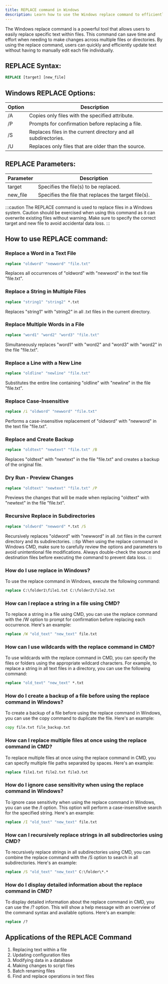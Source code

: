 ```yaml
---
title: REPLACE command in Windows
description: Learn how to use the Windows replace command to efficiently replace text in multiple files and directories.
---
```


The Windows replace command is a powerful tool that allows users to easily replace specific text within files. This command can save time and effort when needing to make changes across multiple files or directories. By using the replace command, users can quickly and efficiently update text without having to manually edit each file individually.
## REPLACE Syntax:
```cmd
REPLACE [target] [new_file]
```
## Windows REPLACE Options:
| Option      | Description                            |
|-------------|----------------------------------------|
| /A          | Copies only files with the specified attribute.                   |
| /P          | Prompts for confirmation before replacing a file.                 |
| /S          | Replaces files in the current directory and all subdirectories.    |
| /U          | Replaces only files that are older than the source.               |

## REPLACE Parameters:
| Parameter   | Description                            |
|-------------|----------------------------------------|
| target      | Specifies the file(s) to be replaced.  |
| new_file    | Specifies the file that replaces the target file(s).              |

:::caution
The REPLACE command is used to replace files in a Windows system. Caution should be exercised when using this command as it can overwrite existing files without warning. Make sure to specify the correct target and new file to avoid accidental data loss.
:::
## How to use REPLACE command:
### Replace a Word in a Text File
```cmd
replace "oldword" "newword" "file.txt"
```
Replaces all occurrences of "oldword" with "newword" in the text file "file.txt".

### Replace a String in Multiple Files
```cmd
replace "string1" "string2" *.txt
```
Replaces "string1" with "string2" in all .txt files in the current directory.

### Replace Multiple Words in a File
```cmd
replace "word1" "word2" "word3" "file.txt"
```
Simultaneously replaces "word1" with "word2" and "word3" with "word2" in the file "file.txt".

### Replace a Line with a New Line
```cmd
replace "oldline" "newline" "file.txt"
```
Substitutes the entire line containing "oldline" with "newline" in the file "file.txt".

### Replace Case-Insensitive
```cmd
replace /i "oldword" "newword" "file.txt"
```
Performs a case-insensitive replacement of "oldword" with "newword" in the text file "file.txt".

### Replace and Create Backup
```cmd
replace "oldtext" "newtext" "file.txt" /B
```
Replaces "oldtext" with "newtext" in the file "file.txt" and creates a backup of the original file.

### Dry Run - Preview Changes
```cmd
replace "oldtext" "newtext" "file.txt" /P
```
Previews the changes that will be made when replacing "oldtext" with "newtext" in the file "file.txt".

### Recursive Replace in Subdirectories
```cmd
replace "oldword" "newword" *.txt /S
```
Recursively replaces "oldword" with "newword" in all .txt files in the current directory and its subdirectories.
:::tip
When using the replace command in Windows CMD, make sure to carefully review the options and parameters to avoid unintentional file modifications. Always double-check the source and destination files before executing the command to prevent data loss.
:::

### How do I use replace in Windows?
To use the replace command in Windows, execute the following command:
```cmd
replace C:\folder1\file1.txt C:\folder2\file2.txt
```

### How can I replace a string in a file using CMD?
To replace a string in a file using CMD, you can use the replace command with the /W option to prompt for confirmation before replacing each occurrence. Here's an example:
```cmd
replace /W "old_text" "new_text" file.txt
```

### How can I use wildcards with the replace command in CMD?
To use wildcards with the replace command in CMD, you can specify the files or folders using the appropriate wildcard characters. For example, to replace a string in all text files in a directory, you can use the following command:
```cmd
replace "old_text" "new_text" *.txt
```

### How do I create a backup of a file before using the replace command in Windows?
To create a backup of a file before using the replace command in Windows, you can use the copy command to duplicate the file. Here's an example:
```cmd
copy file.txt file_backup.txt
```

### How can I replace multiple files at once using the replace command in CMD?
To replace multiple files at once using the replace command in CMD, you can specify multiple file paths separated by spaces. Here's an example:
```cmd
replace file1.txt file2.txt file3.txt
```

### How do I ignore case sensitivity when using the replace command in Windows?
To ignore case sensitivity when using the replace command in Windows, you can use the /I option. This option will perform a case-insensitive search for the specified string. Here's an example:
```cmd
replace /I "old_text" "new_text" file.txt
```

### How can I recursively replace strings in all subdirectories using CMD?
To recursively replace strings in all subdirectories using CMD, you can combine the replace command with the /S option to search in all subdirectories. Here's an example:
```cmd
replace /S "old_text" "new_text" C:\folder\*.*
```

### How do I display detailed information about the replace command in CMD?
To display detailed information about the replace command in CMD, you can use the /? option. This will show a help message with an overview of the command syntax and available options. Here's an example:
```cmd
replace /?
```

## Applications of the REPLACE Command

1. Replacing text within a file
2. Updating configuration files
3. Modifying data in a database
4. Making changes to script files
5. Batch renaming files
6. Find and replace operations in text files